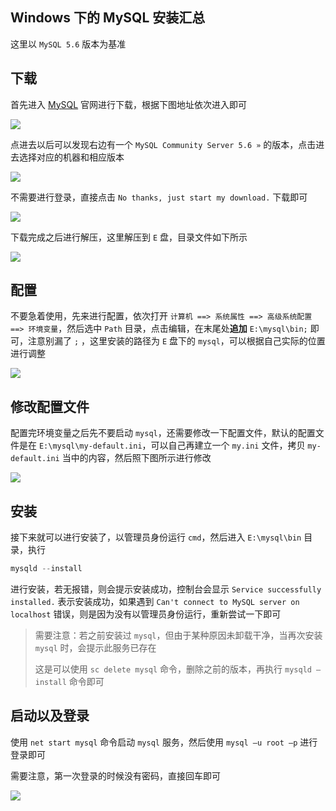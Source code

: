 






## Windows 下的 MySQL 安装汇总

这里以 `MySQL 5.6` 版本为基准

<!--more-->

## 下载

首先进入 [MySQL](https://www.mysql.com/) 官网进行下载，根据下图地址依次进入即可

![](https://gitee.com/heptaluan/backups/raw/master/cdn/mysql/01.png)

点进去以后可以发现右边有一个 `MySQL Community Server 5.6 »` 的版本，点击进去选择对应的机器和相应版本

![](https://gitee.com/heptaluan/backups/raw/master/cdn/mysql/02.png)

不需要进行登录，直接点击 `No thanks, just start my download.` 下载即可

![](https://gitee.com/heptaluan/backups/raw/master/cdn/mysql/03.png)

下载完成之后进行解压，这里解压到 `E` 盘，目录文件如下所示

![](https://gitee.com/heptaluan/backups/raw/master/cdn/mysql/04.png)




## 配置

不要急着使用，先来进行配置，依次打开 `计算机 ==> 系统属性 ==> 高级系统配置 ==> 环境变量`，然后选中 `Path` 目录，点击编辑，在末尾处**追加** `E:\mysql\bin;` 即可，注意别漏了 `;` ，这里安装的路径为 `E` 盘下的 `mysql`，可以根据自己实际的位置进行调整

![](https://gitee.com/heptaluan/backups/raw/master/cdn/mysql/05.png)





## 修改配置文件

配置完环境变量之后先不要启动 `mysql`，还需要修改一下配置文件，默认的配置文件是在 `E:\mysql\my-default.ini`，可以自己再建立一个 `my.ini` 文件，拷贝 `my-default.ini` 当中的内容，然后照下图所示进行修改

![](https://gitee.com/heptaluan/backups/raw/master/cdn/mysql/06.png)





## 安装

接下来就可以进行安装了，以管理员身份运行 `cmd`，然后进入 `E:\mysql\bin` 目录，执行

```js
mysqld --install
```

进行安装，若无报错，则会提示安装成功，控制台会显示 `Service successfully installed.` 表示安装成功，如果遇到 `Can't connect to MySQL server on localhost` 错误，则是因为没有以管理员身份运行，重新尝试一下即可

<blockquote>

需要注意：若之前安装过 `mysql`，但由于某种原因未卸载干净，当再次安装 `mysql` 时，会提示此服务已存在

这是可以使用 `sc delete mysql` 命令，删除之前的版本，再执行 `mysqld –install` 命令即可

</blockquote>




## 启动以及登录

使用 `net start mysql` 命令启动 `mysql` 服务，然后使用 `mysql –u root –p` 进行登录即可

需要注意，第一次登录的时候没有密码，直接回车即可

![](https://gitee.com/heptaluan/backups/raw/master/cdn/mysql/07.png)



